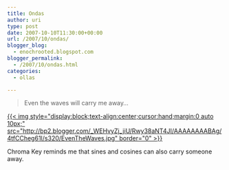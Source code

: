 ```yaml
---
title: Ondas
author: uri
type: post
date: 2007-10-10T11:30:00+00:00
url: /2007/10/ondas/
blogger_blog:
  - enochrooted.blogspot.com
blogger_permalink:
  - /2007/10/ondas.html
categories:
  - ollas

---
```

> Even the waves will carry me away&#8230;

[{{< img style="display:block;text-align:center;cursor:hand;margin:0 auto 10px;" src="http://bp2.blogger.com/_WEHvyZj_jiU/Rwy38aNT4JI/AAAAAAAABAg/4tfCCheg61I/s320/EvenTheWaves.jpg" border="0" >}}][1]

Chroma Key reminds me that sines and cosines can also carry someone away.

 [1]: http://bp2.blogger.com/_WEHvyZj_jiU/Rwy38aNT4JI/AAAAAAAABAg/4tfCCheg61I/s1600-h/EvenTheWaves.jpg